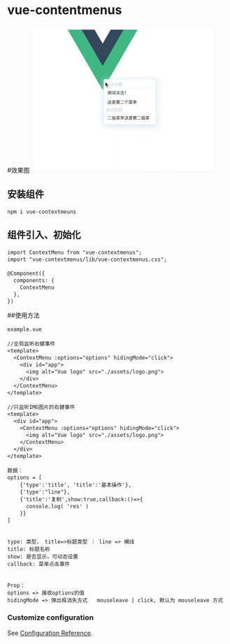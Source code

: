 # vue-contentmenus

#效果图
![image](https://github.com/nacker1/vue-contextmenus/blob/master/vue-contextmeuns.gif)

## 安装组件
```
npm i vue-contextmeuns
```

## 组件引入、初始化
```
import ContextMenu from "vue-contextmenus";
import "vue-contextmenus/lib/vue-contextmenus.css";

@Component({
  components: {
    ContextMenu
  },
})
```

##使用方法
```
example.vue

//全局监听右健事件
<template>
  <ContextMenu :options="options" hidingMode="click">
    <div id="app">
      <img alt="Vue logo" src="./assets/logo.png">
    </div>
  </ContextMenu>
</template>

//只监听IMG图片的右健事件
<template>
  <div id="app">
  	<ContextMenu :options="options" hidingMode="click">
      <img alt="Vue logo" src="./assets/logo.png">
  	</ContextMenu>
  </div>
</template>

数据：
options = [
    {'type':'title', 'title':'基本操作'},
    {'type':"line"},
    {'title':'复制',show:true,callback:()=>{
      console.log( 'res' )
    }}
]


type: 类型， title=>标题类型 ｜ line => 横线
title: 标题名称
show: 是否显示，可动态设置
callback: 菜单点击事件


Prop：
options => 接收options的值
hidingMode => 弹出框消失方式   mouseleave | click, 默认为 mouseleave 方式

```


### Customize configuration
See [Configuration Reference](https://github.com/nacker1/vue-contextmenus).


